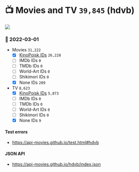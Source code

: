 # :tv: Movies and TV `39,845` (hdvb)

<a href="https://API-Movies.github.io"><img src="https://API-Movies.github.io/banner.png?cache"></a>

### :date: 2022-03-01
- Movies `31,222`
  - [x] <a href="https://API-Movies.github.io/hdvb/movie_kinopoisk_ids.json">KinoPoisk IDs</a> `26,228`
  - [ ] IMDb IDs `0`
  - [ ] TMDb IDs `0`
  - [ ] World-Art IDs `0`
  - [ ] Shikimori IDs `0`
  - [x] None IDs `209`
- TV `8,623`
  - [x] <a href="https://API-Movies.github.io/hdvb/tv_kinopoisk_ids.json">KinoPoisk IDs</a> `5,873`
  - [ ] IMDb IDs `0`
  - [ ] TMDb IDs `0`
  - [ ] World-Art IDs `0`
  - [ ] Shikimori IDs `0`
  - [x] None IDs `9`
#### Test errors
- <a href='https://api-movies.github.io/test.html#hdvb'>https://api-movies.github.io/test.html#hdvb</a>
#### JSON API
- <a href='https://api-movies.github.io/hdvb/index.json'>https://api-movies.github.io/hdvb/index.json</a>
